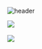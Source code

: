 ![header](https://capsule-render.vercel.app/api?type=waving&height=200&text=Allie's%20Github!&color=0:c2e59c,100:64b3f4)


<img src="https://github-readme-stats.vercel.app/api/top-langs/?username=seoyoung22&layout=compact"><br><br>
<img src="https://github-readme-stats.vercel.app/api?username=seoyoung22&show_icons=true">
